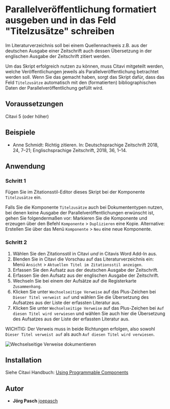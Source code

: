 # Parallelveröffentlichung formatiert ausgeben und in das Feld "Titelzusätze" schreiben

Im Literaturverzeichnis soll bei einem Quellennachweis z.B. aus der deutschen Ausgabe einer Zeitschrift auch dessen Übersetzung in der englischen Ausgabe der Zeitschrift zitiert werden.

Um das Skript erfolgreich nutzen zu können, muss Citavi mitgeteilt werden, welche Veröffentlichungen jeweils als Parallelveröffentlichung betrachtet werden soll. Wenn Sie das gemacht haben, sorgt das Skript dafür, dass das Feld `Titelzusätze` automatisch mit den (formatierten) bibliographischen Daten der Parallelveröffentlichung gefüllt wird.

## Voraussetzungen
Citavi 5 (oder höher)

## Beispiele

- Anne Schmidt: Richtig zitieren. In: Deutschsprachige Zeitschrift 2018, 24, 7–21; Englischsprachige Zeitschrift, 2018, 36, 1–14.

## Anwendung
### Schritt 1

Fügen Sie im Zitationsstil-Editor dieses Skript bei der Komponente `Titelzusätze` ein.

Falls Sie die Komponente `Titelzusätze` auch bei Dokumententypen nutzen, bei denen keine Ausgabe der Parallelveröffentlichungen erwünscht ist, gehen Sie folgendermaßen vor: Markieren Sie die Komponente und erzeugen über den Befehl `Komponente` > `Duplizieren` eine Kopie. Alternative: Erstellen Sie über das Menü `Komponente` > `Neu` eine neue Komponente.

### Schritt 2
1. Wählen Sie den Zitationsstil in Citavi _und_ in Citavis Word Add-In aus.
2. Blenden Sie in Citavi die Vorschau auf das Literaturverzeichnis ein: Menü `Ansicht` > `Aktuellen Titel im Zitationsstil anzeigen`.
3. Erfassen Sie den Aufsatz aus der deutschen Ausgabe der Zeitschrift.
4. Erfassen Sie den Aufsatz aus der englischen Ausgabe der Zeitschrift. 
5. Wechseln Sie bei einem der Aufsätze auf die Registerkarte `Zusammenhang`.
6. Klicken Sie unter `Wechselseitige Verweise` auf das Plus-Zeichen bei `Dieser Titel verweist auf` und wählen Sie die Übersetzung des Aufsatzes aus der Liste der erfassten Literatur aus.
7. Klicken Sie unter `Wechselseitige Verweise` auf das Plus-Zeichen bei `Auf diesen Titel wird verwiesen` und wählen Sie auch hier die Übersetzung des Aufsatzes aus der Liste der erfassten Literatur aus.

WICHTIG: Der Verweis muss in beide Richtungen erfolgen, also sowohl `Dieser Titel verweist auf` als auch `Auf diesen Titel wird verwiesen`.


![Wechselseitige Verweise dokumentieren](Parallelveröffentlichung.png)


## Installation
Siehe Citavi Handbuch: [Using Programmable Components](https://www.citavi.com/programmable_components)

## Autor

* **Jörg Pasch** [joepasch](https://github.com/joepasch)
